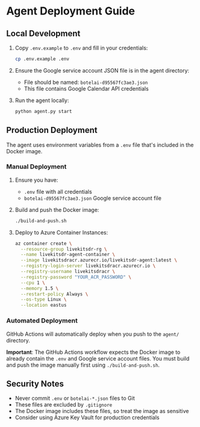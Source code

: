 # Agent Deployment Guide

## Local Development

1. Copy `.env.example` to `.env` and fill in your credentials:
   ```bash
   cp .env.example .env
   ```

2. Ensure the Google service account JSON file is in the agent directory:
   - File should be named: `botelai-d95567fc3ae3.json`
   - This file contains Google Calendar API credentials

3. Run the agent locally:
   ```bash
   python agent.py start
   ```

## Production Deployment

The agent uses environment variables from a `.env` file that's included in the Docker image.

### Manual Deployment

1. Ensure you have:
   - `.env` file with all credentials
   - `botelai-d95567fc3ae3.json` Google service account file

2. Build and push the Docker image:
   ```bash
   ./build-and-push.sh
   ```

3. Deploy to Azure Container Instances:
   ```bash
   az container create \
     --resource-group livekitsdr-rg \
     --name livekitsdr-agent-container \
     --image livekitsdracr.azurecr.io/livekitsdr-agent:latest \
     --registry-login-server livekitsdracr.azurecr.io \
     --registry-username livekitsdracr \
     --registry-password "YOUR_ACR_PASSWORD" \
     --cpu 1 \
     --memory 1.5 \
     --restart-policy Always \
     --os-type Linux \
     --location eastus
   ```

### Automated Deployment

GitHub Actions will automatically deploy when you push to the `agent/` directory.

**Important**: The GitHub Actions workflow expects the Docker image to already contain the `.env` and Google service account files. You must build and push the image manually first using `./build-and-push.sh`.

## Security Notes

- Never commit `.env` or `botelai-*.json` files to Git
- These files are excluded by `.gitignore`
- The Docker image includes these files, so treat the image as sensitive
- Consider using Azure Key Vault for production credentials